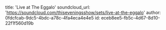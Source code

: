 title: 'Live at The Eggalo'
soundcloud_url: 'https://soundcloud.com/thiseveningsshow/sets/live-at-the-eggalo'
author: 0fdcfcab-9dc5-4bdc-a78c-4fa4eca4e4e5
id: eceb8ee5-fb5c-4d67-8d10-22f1f560d19b
